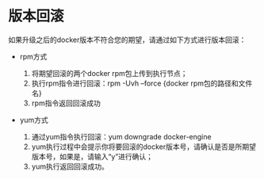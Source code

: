 # 版本回滚<a name="ZH-CN_TOPIC_0184808222"></a>

如果升级之后的docker版本不符合您的期望，请通过如下方式进行版本回滚：

-   rpm方式
    1.  将期望回滚的两个docker rpm包上传到执行节点；
    2.  执行rpm指令进行回滚：rpm -Uvh –force \{docker rpm包的路径和文件名\}
    3.  rpm指令返回回滚成功


-   yum方式
    1.  通过yum指令执行回滚：yum downgrade docker-engine
    2.  yum执行过程中会提示你将要回滚的docker版本号，请确认是否是所期望版本号，如果是，请输入“y”进行确认；
    3.  yum执行返回回滚成功。


